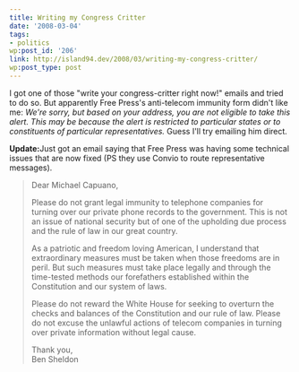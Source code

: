 ```yaml
---
title: Writing my Congress Critter
date: '2008-03-04'
tags:
- politics
wp:post_id: '206'
link: http://island94.dev/2008/03/writing-my-congress-critter/
wp:post_type: post
---
```


<p>I got one of those "write your congress-critter right now!" emails and tried to do so. But apparently Free Press's anti-telecom immunity form didn't like me: <em>We're sorry, but based on your address, you are not eligible to take this alert. This may be because the alert is restricted to particular states or to constituents of particular representatives.</em> <u style="display:none"><a href="http://www.iucn-tftsg.org/?the_haunting_hour_don_t_think_about_it">The Haunting Hour: Don't Think About It movie</a></u>  Guess I'll try emailing him direct.</p>
<p><strong>Update:</strong>Just got an email saying that Free Press was having some technical issues that are now fixed (PS they use Convio to route representative messages). </p>
<blockquote><p>
Dear Michael Capuano,</p>
<p>Please do not grant legal immunity to telephone companies for turning over our private phone records to the government.  This is not an issue of national security but of one of the upholding due process and the rule of law in our great country.</p>
<p>As a patriotic and freedom loving American, I understand that extraordinary measures must be taken when those freedoms are in peril.  But such measures must take place legally and through the time-tested methods our forefathers established within the Constitution and our system of laws.    </p>
<p>Please do not reward the White House for seeking to overturn the checks and balances of the Constitution and our rule of law.  Please do not excuse the unlawful actions of telecom companies in turning over private information without legal cause.</p>
<p>Thank you,<br />
Ben Sheldon
</p></blockquote>
